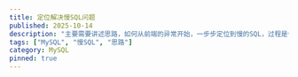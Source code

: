 ```yaml
---
title: 定位解决慢SQL问题
published: 2025-10-14
description: "主要需要讲述思路，如何从前端的异常开始，一步步定位到慢的SQL，过程是什么样子的"
tags: ["MySQL", "慢SQL", "思路"]
category: MySQL
pinned: true
---
```

